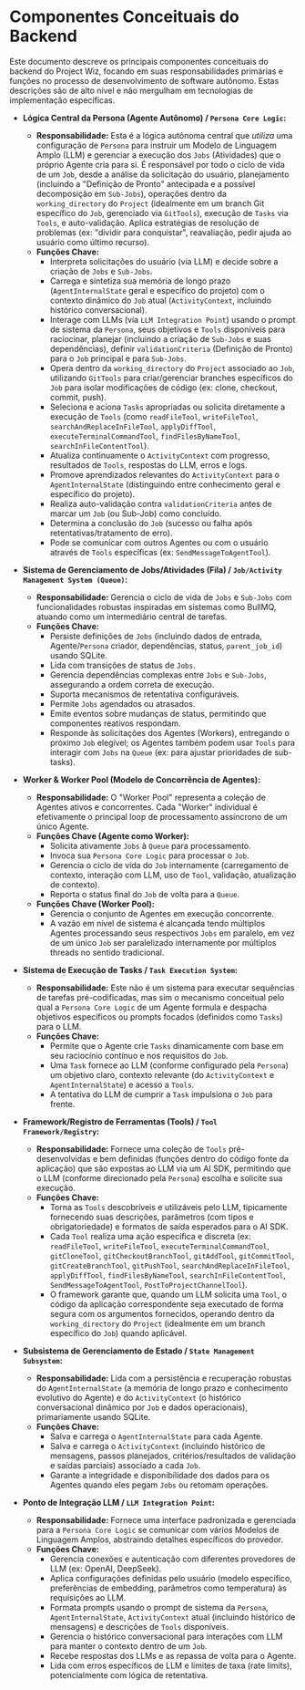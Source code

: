 # Componentes Conceituais do Backend

Este documento descreve os principais componentes conceituais do backend do Project Wiz, focando em suas responsabilidades primárias e funções no processo de desenvolvimento de software autônomo. Estas descrições são de alto nível e não mergulham em tecnologias de implementação específicas.

-   **Lógica Central da Persona (Agente Autônomo) / `Persona Core Logic`:**
    -   **Responsabilidade:** Esta é a lógica autônoma central que *utiliza* uma configuração de `Persona` para instruir um Modelo de Linguagem Amplo (LLM) e gerenciar a execução dos `Jobs` (Atividades) que o próprio Agente cria para si. É responsável por todo o ciclo de vida de um `Job`, desde a análise da solicitação do usuário, planejamento (incluindo a "Definição de Pronto" antecipada e a possível decomposição em `Sub-Jobs`), operações dentro da `working_directory` do `Project` (idealmente em um branch Git específico do `Job`, gerenciado via `GitTools`), execução de `Tasks` via `Tools`, e auto-validação. Aplica estratégias de resolução de problemas (ex: "dividir para conquistar", reavaliação, pedir ajuda ao usuário como último recurso).
    -   **Funções Chave:**
        -   Interpreta solicitações do usuário (via LLM) e decide sobre a criação de `Jobs` e `Sub-Jobs`.
        -   Carrega e sintetiza sua memória de longo prazo (`AgentInternalState` geral e específico do projeto) com o contexto dinâmico do `Job` atual (`ActivityContext`, incluindo histórico conversacional).
        -   Interage com LLMs (via `LLM Integration Point`) usando o prompt de sistema da `Persona`, seus objetivos e `Tools` disponíveis para raciocinar, planejar (incluindo a criação de `Sub-Jobs` e suas dependências), definir `validationCriteria` (Definição de Pronto) para o `Job` principal e para `Sub-Jobs`.
        -   Opera dentro da `working_directory` do `Project` associado ao `Job`, utilizando `GitTools` para criar/gerenciar branches específicos do `Job` para isolar modificações de código (ex: clone, checkout, commit, push).
        -   Seleciona e aciona `Tasks` apropriadas ou solicita diretamente a execução de `Tools` (como `readFileTool`, `writeFileTool`, `searchAndReplaceInFileTool`, `applyDiffTool`, `executeTerminalCommandTool`, `findFilesByNameTool`, `searchInFileContentTool`).
        -   Atualiza continuamente o `ActivityContext` com progresso, resultados de `Tools`, respostas do LLM, erros e logs.
        -   Promove aprendizados relevantes do `ActivityContext` para o `AgentInternalState` (distinguindo entre conhecimento geral e específico do projeto).
        -   Realiza auto-validação contra `validationCriteria` antes de marcar um `Job` (ou Sub-Job) como concluído.
        -   Determina a conclusão do `Job` (sucesso ou falha após retentativas/tratamento de erro).
        -   Pode se comunicar com outros Agentes ou com o usuário através de `Tools` específicas (ex: `SendMessageToAgentTool`).

-   **Sistema de Gerenciamento de Jobs/Atividades (Fila) / `Job/Activity Management System (Queue)`:**
    -   **Responsabilidade:** Gerencia o ciclo de vida de `Jobs` e `Sub-Jobs` com funcionalidades robustas inspiradas em sistemas como BullMQ, atuando como um intermediário central de tarefas.
    -   **Funções Chave:**
        -   Persiste definições de `Jobs` (incluindo dados de entrada, Agente/`Persona` criador, dependências, status, `parent_job_id`) usando SQLite.
        -   Lida com transições de status de `Jobs`.
        -   Gerencia dependências complexas entre `Jobs` e `Sub-Jobs`, assegurando a ordem correta de execução.
        -   Suporta mecanismos de retentativa configuráveis.
        -   Permite `Jobs` agendados ou atrasados.
        -   Emite eventos sobre mudanças de status, permitindo que componentes reativos respondam.
        -   Responde às solicitações dos Agentes (Workers), entregando o próximo `Job` elegível; os Agentes também podem usar `Tools` para interagir com `Jobs` na `Queue` (ex: para ajustar prioridades de sub-tasks).

-   **Worker & Worker Pool (Modelo de Concorrência de Agentes):**
    -   **Responsabilidade:** O "Worker Pool" representa a coleção de Agentes ativos e concorrentes. Cada "Worker" individual é efetivamente o principal loop de processamento assíncrono de um único Agente.
    -   **Funções Chave (Agente como Worker):**
        -   Solicita ativamente `Jobs` à `Queue` para processamento.
        -   Invoca sua `Persona Core Logic` para processar o `Job`.
        -   Gerencia o ciclo de vida do `Job` internamente (carregamento de contexto, interação com LLM, uso de `Tool`, validação, atualização de contexto).
        -   Reporta o status final do `Job` de volta para a `Queue`.
    -   **Funções Chave (Worker Pool):**
        -   Gerencia o conjunto de Agentes em execução concorrente.
        -   A vazão em nível de sistema é alcançada tendo múltiplos Agentes processando seus respectivos `Jobs` em paralelo, em vez de um único `Job` ser paralelizado internamente por múltiplos threads no sentido tradicional.

-   **Sistema de Execução de Tasks / `Task Execution System`:**
    -   **Responsabilidade:** Este não é um sistema para executar sequências de tarefas pré-codificadas, mas sim o mecanismo conceitual pelo qual a `Persona Core Logic` de um Agente formula e despacha objetivos específicos ou prompts focados (definidos como `Tasks`) para o LLM.
    -   **Funções Chave:**
        -   Permite que o Agente crie `Tasks` dinamicamente com base em seu raciocínio contínuo e nos requisitos do `Job`.
        -   Uma `Task` fornece ao LLM (conforme configurado pela `Persona`) um objetivo claro, contexto relevante (do `ActivityContext` e `AgentInternalState`) e acesso a `Tools`.
        -   A tentativa do LLM de cumprir a `Task` impulsiona o `Job` para frente.

-   **Framework/Registro de Ferramentas (Tools) / `Tool Framework/Registry`:**
    -   **Responsabilidade:** Fornece uma coleção de `Tools` pré-desenvolvidas e bem definidas (funções dentro do código fonte da aplicação) que são expostas ao LLM via um AI SDK, permitindo que o LLM (conforme direcionado pela `Persona`) escolha e solicite sua execução.
    -   **Funções Chave:**
        -   Torna as `Tools` descobríveis e utilizáveis pelo LLM, tipicamente fornecendo suas descrições, parâmetros (com tipos e obrigatoriedade) e formatos de saída esperados para o AI SDK.
        *   Cada `Tool` realiza uma ação específica e discreta (ex: `readFileTool`, `writeFileTool`, `executeTerminalCommandTool`, `gitCloneTool`, `gitCheckoutBranchTool`, `gitAddTool`, `gitCommitTool`, `gitCreateBranchTool`, `gitPushTool`, `searchAndReplaceInFileTool`, `applyDiffTool`, `findFilesByNameTool`, `searchInFileContentTool`, `SendMessageToAgentTool`, `PostToProjectChannelTool`).
        *   O framework garante que, quando um LLM solicita uma `Tool`, o código da aplicação correspondente seja executado de forma segura com os argumentos fornecidos, operando dentro da `working_directory` do `Project` (idealmente em um branch específico do `Job`) quando aplicável.

-   **Subsistema de Gerenciamento de Estado / `State Management Subsystem`:**
    -   **Responsabilidade:** Lida com a persistência e recuperação robustas do `AgentInternalState` (a memória de longo prazo e conhecimento evolutivo do Agente) e do `ActivityContext` (o histórico conversacional dinâmico por `Job` e dados operacionais), primariamente usando SQLite.
    -   **Funções Chave:**
        -   Salva e carrega o `AgentInternalState` para cada Agente.
        -   Salva e carrega o `ActivityContext` (incluindo histórico de mensagens, passos planejados, critérios/resultados de validação e saídas parciais) associado a cada `Job`.
        -   Garante a integridade e disponibilidade dos dados para os Agentes quando eles pegam `Jobs` ou retomam operações.

-   **Ponto de Integração LLM / `LLM Integration Point`:**
    -   **Responsabilidade:** Fornece uma interface padronizada e gerenciada para a `Persona Core Logic` se comunicar com vários Modelos de Linguagem Amplos, abstraindo detalhes específicos do provedor.
    -   **Funções Chave:**
        -   Gerencia conexões e autenticação com diferentes provedores de LLM (ex: OpenAI, DeepSeek).
        -   Aplica configurações definidas pelo usuário (modelo específico, preferências de embedding, parâmetros como temperatura) às requisições ao LLM.
        -   Formata prompts usando o prompt de sistema da `Persona`, `AgentInternalState`, `ActivityContext` atual (incluindo histórico de mensagens) e descrições de `Tools` disponíveis.
        -   Gerencia o histórico conversacional para interações com LLM para manter o contexto dentro de um `Job`.
        -   Recebe respostas dos LLMs e as repassa de volta para o Agente.
        -   Lida com erros específicos de LLM e limites de taxa (rate limits), potencialmente com lógica de retentativa.
